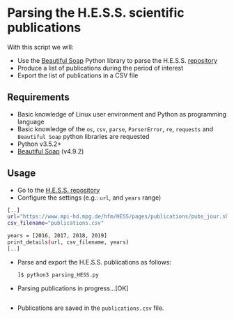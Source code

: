 # Parsing the H.E.S.S. scientific publications

With this script we will:

* Use the [Beautiful Soap](https://www.crummy.com/software/BeautifulSoup/bs4/doc/) Python library to parse the H.E.S.S. [repository](https://www.mpi-hd.mpg.de/hfm/HESS/pages/publications/pubs_jour.shtml)
* Produce a list of publications during the period of interest
* Export the list of publications in a CSV file

## Requirements

* Basic knowledge of Linux user environment and Python as programming language
* Basic knowledge of the `os`, `csv`, `parse`, `ParserError`, `re`, `requests` and `Beautiful Soap` python libraries are requested
* Python v3.5.2+
* [Beautiful Soap](https://www.crummy.com/software/BeautifulSoup/bs4/doc/) (v4.9.2)

## Usage

* Go to the [H.E.S.S. repository](https://www.mpi-hd.mpg.de/hfm/HESS/pages/publications/pubs_jour.shtml)
* Configure the settings (e.g.: `url`, and `years` range)

```sh
[..]
url="https://www.mpi-hd.mpg.de/hfm/HESS/pages/publications/pubs_jour.shtml"
csv_filename="publications.csv"

years = [2016, 2017, 2018, 2019]
print_details(url, csv_filename, years)
[..]
```

* Parse and export the H.E.S.S. publications as follows:
  ```sh
  ]$ python3 parsing_HESS.py
  ```

- Parsing publications in progress...[OK]

  ```

  ```

* Publications are saved in the `publications.csv` file.
